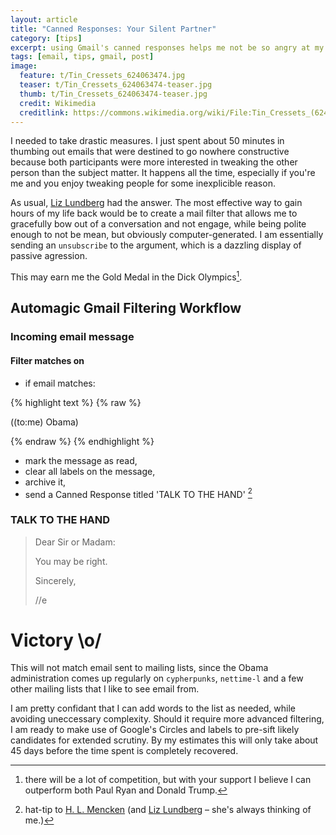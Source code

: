 ```yaml
---
layout: article
title: "Canned Responses: Your Silent Partner"
category: [tips]
excerpt: using Gmail's canned responses helps me not be so angry at my family.
tags: [email, tips, gmail, post]
image:
  feature: t/Tin_Cressets_624063474.jpg
  teaser: t/Tin_Cressets_624063474-teaser.jpg
  thumb: t/Tin_Cressets_624063474-teaser.jpg
  credit: Wikimedia
  creditlink: https://commons.wikimedia.org/wiki/File:Tin_Cressets_(624063474).jpg
---
```

I needed to take drastic measures. I just spent about 50 minutes in thumbing out emails that were destined to go nowhere constructive because both participants were more interested in tweaking the other person than the subject matter. It happens all the time, especially if you're me and you enjoy tweaking people for some inexplicible reason.

As usual, [Liz Lundberg](http://lizlundberg.me/) had the answer. The most effective way to gain hours of my life back would be to create a mail filter that allows me to gracefully bow out of a conversation and not engage, while being polite enough to not be mean, but obviously computer-generated. I am essentially sending an `unsubscribe` to the argument, which is a dazzling display of passive agression. 

This may earn me the Gold Medal in the Dick Olympics[^1].

## Automagic Gmail Filtering Workflow

### Incoming email message

#### Filter matches on

* if email matches:

{% highlight text %}
{% raw %}

  ((to:me) Obama) 

{% endraw %}
{% endhighlight %}

* mark the message as read,
* clear all labels on the message,
* archive it,
* send a Canned Response titled 'TALK TO THE HAND' [^2]

### TALK TO THE HAND

> Dear Sir or Madam:
>
>
> You may be right.
>
> Sincerely,
>
> //e

# Victory \o/ 

This will not match email sent to mailing lists, since the Obama administration comes up regularly on `cypherpunks`, `nettime-l` and a few other mailing lists that I like to see email from. 

I am pretty confidant that I can add words to the list as needed, while avoiding uneccessary complexity.  Should it require more advanced filtering, I am ready to make use of Google's Circles and labels to pre-sift likely candidates for extended scrutiny.  By my estimates this will only take about 45 days before the time spent is completely recovered.



[^1]: there will be a lot of competition, but with your support I believe I can outperform both Paul Ryan and Donald Trump.
[^2]: hat-tip to [H. L. Mencken](http://en.wikiquote.org/wiki/Talk:H._L._Mencken) (and [Liz Lundberg](http://lizlundberg.me/) – she's always thinking of me.)



